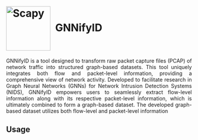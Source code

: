 # <img src="https://github.com/Yasir-ali-farrukh/GNNifyID/assets/93033074/639c44f4-45c3-4335-b76d-4bc439a65e76" width="120" valign="middle" alt="Scapy" />&nbsp; GNNifyID

<p align="justify">GNNifyID is a tool designed to transform raw packet capture files (PCAP) of network traffic into structured graph-based datasets. This tool uniquely integrates both flow and packet-level information, providing a comprehensive view of network activity. Developed to facilitate research in Graph Neural Networks (GNNs) for Network Intrusion Detection Systems (NIDS), GNNifyID empowers users to seamlessly extract flow-level information along with its respective packet-level information, which is ultimately combined to form a graph-based dataset. The developed graph-based dataset utilizes both flow-level and packet-level information</p>

## Usage



